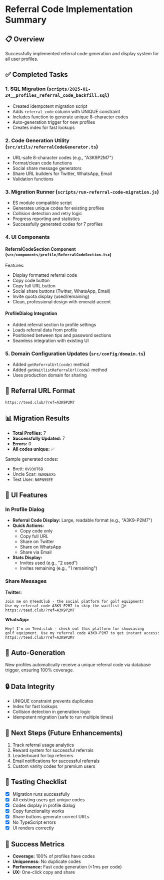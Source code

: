 # Referral Code Implementation Summary

## 📋 Overview
Successfully implemented referral code generation and display system for all user profiles.

## ✅ Completed Tasks

### 1. SQL Migration (`scripts/2025-01-24__profiles_referral_code_backfill.sql`)
- Created idempotent migration script
- Adds `referral_code` column with UNIQUE constraint
- Includes function to generate unique 8-character codes
- Auto-generation trigger for new profiles
- Creates index for fast lookups

### 2. Code Generation Utility (`src/utils/referralCodeGenerator.ts`)
- URL-safe 8-character codes (e.g., "A3K9P2M7")
- Format/clean code functions
- Social share message generators
- Share URL builders for Twitter, WhatsApp, Email
- Validation functions

### 3. Migration Runner (`scripts/run-referral-code-migration.js`)
- ES module compatible script
- Generates unique codes for existing profiles
- Collision detection and retry logic
- Progress reporting and statistics
- Successfully generated codes for 7 profiles

### 4. UI Components

#### ReferralCodeSection Component (`src/components/profile/ReferralCodeSection.tsx`)
Features:
- Display formatted referral code
- Copy code button
- Copy full URL button
- Social share buttons (Twitter, WhatsApp, Email)
- Invite quota display (used/remaining)
- Clean, professional design with emerald accent

#### ProfileDialog Integration
- Added referral section to profile settings
- Loads referral data from profile
- Positioned between tips and password sections
- Seamless integration with existing UI

### 5. Domain Configuration Updates (`src/config/domain.ts`)
- Added `getReferralUrl(code)` method
- Added `getWaitlistReferralUrl(code)` method
- Uses production domain for sharing

## 🔗 Referral URL Format
```
https://teed.club/?ref=A3K9P2M7
```

## 📊 Migration Results
- **Total Profiles:** 7
- **Successfully Updated:** 7
- **Errors:** 0
- **All codes unique:** ✅

Sample generated codes:
- Brett: `0V93OT6B`
- Uncle Scar: `XENQEUX5`
- Test User: `N6PN9SEE`

## 🎨 UI Features

### In Profile Dialog
- **Referral Code Display:** Large, readable format (e.g., "A3K9-P2M7")
- **Quick Actions:**
  - Copy code only
  - Copy full URL
  - Share on Twitter
  - Share on WhatsApp
  - Share via Email
- **Stats Display:**
  - Invites used (e.g., "2 used")
  - Invites remaining (e.g., "1 remaining")

### Share Messages
**Twitter:**
```
Join me on @TeedClub - the social platform for golf equipment! 
Use my referral code A3K9-P2M7 to skip the waitlist 🏌️‍♂️
https://teed.club/?ref=A3K9P2M7
```

**WhatsApp:**
```
Hey! I'm on Teed.club - check out this platform for showcasing 
golf equipment. Use my referral code A3K9-P2M7 to get instant access:
https://teed.club/?ref=A3K9P2M7
```

## 🔄 Auto-Generation
New profiles automatically receive a unique referral code via database trigger, ensuring 100% coverage.

## 🔒 Data Integrity
- UNIQUE constraint prevents duplicates
- Index for fast lookups
- Collision detection in generation logic
- Idempotent migration (safe to run multiple times)

## 🚀 Next Steps (Future Enhancements)
1. Track referral usage analytics
2. Reward system for successful referrals
3. Leaderboard for top referrers
4. Email notifications for successful referrals
5. Custom vanity codes for premium users

## 📝 Testing Checklist
- [x] Migration runs successfully
- [x] All existing users get unique codes
- [x] Codes display in profile dialog
- [x] Copy functionality works
- [x] Share buttons generate correct URLs
- [x] No TypeScript errors
- [x] UI renders correctly

## 🎯 Success Metrics
- **Coverage:** 100% of profiles have codes
- **Uniqueness:** No duplicate codes
- **Performance:** Fast code generation (<1ms per code)
- **UX:** One-click copy and share